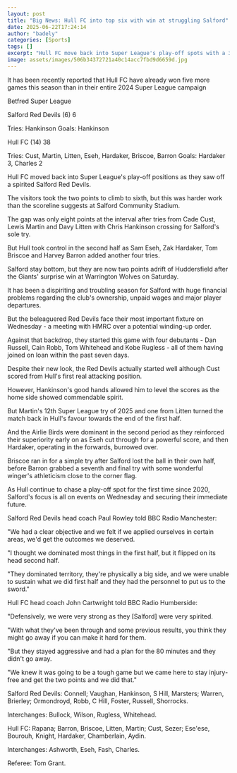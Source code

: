 ```yaml
---
layout: post
title: "Big News: Hull FC into top six with win at struggling Salford"
date: 2025-06-22T17:24:14
author: "badely"
categories: [Sports]
tags: []
excerpt: "Hull FC move back into Super League's play-off spots with a 38-6 victory at bottom side Salford Red Devils."
image: assets/images/506b34372721a40c14acc7fbd9d6659d.jpg
---
```


It has been recently reported that Hull FC have already won five more games this season than in their entire 2024 Super League campaign

Betfred Super League

Salford Red Devils (6) 6

Tries: Hankinson Goals: Hankinson

Hull FC (14) 38

Tries: Cust, Martin, Litten, Eseh, Hardaker, Briscoe, Barron Goals: Hardaker 3, Charles 2

Hull FC moved back into Super League's play-off positions as they saw off a spirited Salford Red Devils.

The visitors took the two points to climb to sixth, but this was harder work than the scoreline suggests at Salford Community Stadium.

The gap was only eight points at the interval after tries from Cade Cust, Lewis Martin and Davy Litten with Chris Hankinson crossing for Salford's sole try.

But Hull took control in the second half as Sam Eseh, Zak Hardaker, Tom Briscoe and Harvey Barron added another four tries.

Salford stay bottom, but they are now two points adrift of Huddersfield after the Giants' surprise win at Warrington Wolves on Saturday.

It has been a dispiriting and troubling season for Salford with huge financial problems regarding the club's ownership, unpaid wages and major player departures.

But the beleaguered Red Devils face their most important fixture on Wednesday - a meeting with HMRC over a potential winding-up order.

Against that backdrop, they started this game with four debutants - Dan Russell, Cain Robb, Tom Whitehead and Kobe Rugless - all of them having joined on loan within the past seven days.

Despite their new look, the Red Devils actually started well although Cust scored from Hull's first real attacking position.

However, Hankinson's good hands allowed him to level the scores as the home side showed commendable spirit.

But Martin's 12th Super League try of 2025 and one from Litten turned the match back in Hull's favour towards the end of the first half.

And the Airlie Birds were dominant in the second period as they reinforced their superiority early on as Eseh cut through for a powerful score, and then Hardaker, operating in the forwards, burrowed over.

Briscoe ran in for a simple try after Salford lost the ball in their own half, before Barron grabbed a seventh and final try with some wonderful winger's athleticism close to the corner flag.

As Hull continue to chase a play-off spot for the first time since 2020, Salford's focus is all on events on Wednesday and securing their immediate future.

Salford Red Devils head coach Paul Rowley told BBC Radio Manchester:

"We had a clear objective and we felt if we applied ourselves in certain areas, we'd get the outcomes we deserved.

"I thought we dominated most things in the first half, but it flipped on its head second half.

"They dominated territory, they're physically a big side, and we were unable to sustain what we did first half and they had the personnel to put us to the sword."

Hull FC head coach John Cartwright told BBC Radio Humberside:

"Defensively, we were very strong as they [Salford] were very spirited. 

"With what they've been through and some previous results, you think they might go away if you can make it hard for them.

"But they stayed aggressive and had a plan for the 80 minutes and they didn't go away.

"We knew it was going to be a tough game but we came here to stay injury-free and get the two points and we did that." 

Salford Red Devils: Connell; Vaughan, Hankinson, S Hill, Marsters; Warren, Brierley; Ormondroyd, Robb, C Hill, Foster, Russell, Shorrocks.

Interchanges: Bullock, Wilson, Rugless, Whitehead.

Hull FC: Rapana; Barron, Briscoe, Litten, Martin; Cust, Sezer; Ese'ese, Bourouh, Knight, Hardaker, Chamberlain, Aydin.

Interchanges: Ashworth, Eseh, Fash, Charles.

Referee: Tom Grant.

